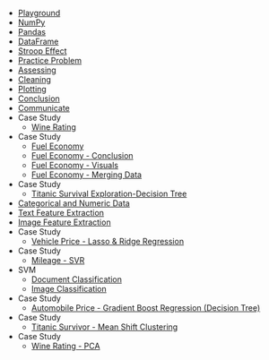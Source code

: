 - [Playground](https://s3-us-west-2.amazonaws.com/vinkrish-notes/Playground.html)
- [NumPy](https://s3-us-west-2.amazonaws.com/vinkrish-notes/NumPy.html)
- [Pandas](https://s3-us-west-2.amazonaws.com/vinkrish-notes/Pandas.html)
- [DataFrame](https://s3-us-west-2.amazonaws.com/vinkrish-notes/DataFrame.html)
- [Stroop Effect](https://s3.us-west-2.amazonaws.com/vinkrish-notes/Stroop_Effect.html)
- [Practice Problem](https://s3-us-west-2.amazonaws.com/vinkrish-notes/PracticeProblem.html)
- [Assessing](https://s3-us-west-2.amazonaws.com/vinkrish-notes/assessing.html)
- [Cleaning](https://s3-us-west-2.amazonaws.com/vinkrish-notes/cleaning.html)
- [Plotting](https://s3-us-west-2.amazonaws.com/vinkrish-notes/plotting_with_pandas.html)
- [Conclusion](https://s3-us-west-2.amazonaws.com/vinkrish-notes/conclusions.html)
- [Communicate](https://s3-us-west-2.amazonaws.com/vinkrish-notes/communicate.html)
- Case Study
    - [Wine Rating](https://s3-us-west-2.amazonaws.com/vinkrish-notes/CaseStudy.html)
- Case Study    
    - [Fuel Economy](https://s3-us-west-2.amazonaws.com/vinkrish-notes/FuelEconomy.html)
    - [Fuel Economy - Conclusion](https://s3-us-west-2.amazonaws.com/vinkrish-notes/drawing-conclusions.html)
    - [Fuel Economy - Visuals](https://s3-us-west-2.amazonaws.com/vinkrish-notes/exploring_visuals.html)
    - [Fuel Economy - Merging Data](https://s3-us-west-2.amazonaws.com/vinkrish-notes/merging_data.html)
- Case Study
    - [Titanic Survival Exploration-Decision Tree](https://s3-us-west-2.amazonaws.com/vinkrish-notes/titanic_survival_exploration.html)
- [Categorical and Numeric Data](https://s3-us-west-2.amazonaws.com/vinkrish-notes/CategoricalAndNumericData.html)
- [Text Feature Extraction](https://s3-us-west-2.amazonaws.com/vinkrish-notes/TextFeatureExtraction.html)
- [Image Feature Extraction](https://s3-us-west-2.amazonaws.com/vinkrish-notes/ImageFeatureExtraction.html)
- Case Study
    - [Vehicle Price - Lasso & Ridge Regression](https://s3-us-west-2.amazonaws.com/vinkrish-notes/vehiclePrice-LassoRidge.html)
- Case Study
    - [Mileage - SVR](https://s3-us-west-2.amazonaws.com/vinkrish-notes/mpg-SVR.html)
- SVM
    - [Document Classification](https://s3-us-west-2.amazonaws.com/vinkrish-notes/DocumentClassification-SVM.html)
    - [Image Classification](https://s3-us-west-2.amazonaws.com/vinkrish-notes/MNISTClassification-SVM.html)
- Case Study
    - [Automobile Price - Gradient Boost Regression (Decision Tree)](https://s3-us-west-2.amazonaws.com/vinkrish-notes/autoPrice-GradientBoosting.html)
- Case Study
    - [Titanic Survivor - Mean Shift Clustering](https://s3-us-west-2.amazonaws.com/vinkrish-notes/ClusteringWithMeanShift.html)
- Case Study
    - [Wine Rating - PCA](https://s3-us-west-2.amazonaws.com/vinkrish-notes/PCA-DimensionalityReduction.html)